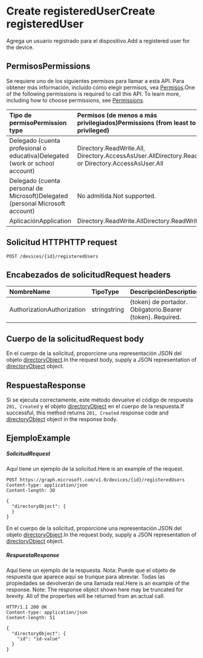 # <a name="create-registereduser"></a><span data-ttu-id="7cf12-101">Create registeredUser</span><span class="sxs-lookup"><span data-stu-id="7cf12-101">Create registeredUser</span></span>

<span data-ttu-id="7cf12-102">Agrega un usuario registrado para el dispositivo.</span><span class="sxs-lookup"><span data-stu-id="7cf12-102">Add a registered user for the device.</span></span>

## <a name="permissions"></a><span data-ttu-id="7cf12-103">Permisos</span><span class="sxs-lookup"><span data-stu-id="7cf12-103">Permissions</span></span>
<span data-ttu-id="7cf12-p101">Se requiere uno de los siguientes permisos para llamar a esta API. Para obtener más información, incluido cómo elegir permisos, vea [Permisos](../../../concepts/permissions_reference.md).</span><span class="sxs-lookup"><span data-stu-id="7cf12-p101">One of the following permissions is required to call this API. To learn more, including how to choose permissions, see [Permissions](../../../concepts/permissions_reference.md).</span></span>


|<span data-ttu-id="7cf12-106">Tipo de permiso</span><span class="sxs-lookup"><span data-stu-id="7cf12-106">Permission type</span></span>      | <span data-ttu-id="7cf12-107">Permisos (de menos a más privilegiados)</span><span class="sxs-lookup"><span data-stu-id="7cf12-107">Permissions (from least to most privileged)</span></span>              |
|:--------------------|:---------------------------------------------------------|
|<span data-ttu-id="7cf12-108">Delegado (cuenta profesional o educativa)</span><span class="sxs-lookup"><span data-stu-id="7cf12-108">Delegated (work or school account)</span></span> | <span data-ttu-id="7cf12-109">Directory.ReadWrite.All, Directory.AccessAsUser.All</span><span class="sxs-lookup"><span data-stu-id="7cf12-109">Directory.ReadWrite.All or Directory.AccessAsUser.All</span></span>    |
|<span data-ttu-id="7cf12-110">Delegado (cuenta personal de Microsoft)</span><span class="sxs-lookup"><span data-stu-id="7cf12-110">Delegated (personal Microsoft account)</span></span> | <span data-ttu-id="7cf12-111">No admitida.</span><span class="sxs-lookup"><span data-stu-id="7cf12-111">Not supported.</span></span>    |
|<span data-ttu-id="7cf12-112">Aplicación</span><span class="sxs-lookup"><span data-stu-id="7cf12-112">Application</span></span> | <span data-ttu-id="7cf12-113">Directory.ReadWrite.All</span><span class="sxs-lookup"><span data-stu-id="7cf12-113">Directory.ReadWrite.All</span></span> |

## <a name="http-request"></a><span data-ttu-id="7cf12-114">Solicitud HTTP</span><span class="sxs-lookup"><span data-stu-id="7cf12-114">HTTP request</span></span>
<!-- { "blockType": "ignored" } -->
```http
POST /devices/{id}/registeredUsers

```
## <a name="request-headers"></a><span data-ttu-id="7cf12-115">Encabezados de solicitud</span><span class="sxs-lookup"><span data-stu-id="7cf12-115">Request headers</span></span>
| <span data-ttu-id="7cf12-116">Nombre</span><span class="sxs-lookup"><span data-stu-id="7cf12-116">Name</span></span>       | <span data-ttu-id="7cf12-117">Tipo</span><span class="sxs-lookup"><span data-stu-id="7cf12-117">Type</span></span> | <span data-ttu-id="7cf12-118">Descripción</span><span class="sxs-lookup"><span data-stu-id="7cf12-118">Description</span></span>|
|:---------------|:--------|:----------|
| <span data-ttu-id="7cf12-119">Authorization</span><span class="sxs-lookup"><span data-stu-id="7cf12-119">Authorization</span></span>  | <span data-ttu-id="7cf12-120">string</span><span class="sxs-lookup"><span data-stu-id="7cf12-120">string</span></span>  | <span data-ttu-id="7cf12-p102">{token} de portador. Obligatorio.</span><span class="sxs-lookup"><span data-stu-id="7cf12-p102">Bearer {token}. Required.</span></span> |

## <a name="request-body"></a><span data-ttu-id="7cf12-123">Cuerpo de la solicitud</span><span class="sxs-lookup"><span data-stu-id="7cf12-123">Request body</span></span>
<span data-ttu-id="7cf12-124">En el cuerpo de la solicitud, proporcione una representación JSON del objeto [directoryObject](../resources/directoryobject.md).</span><span class="sxs-lookup"><span data-stu-id="7cf12-124">In the request body, supply a JSON representation of [directoryObject](../resources/directoryobject.md) object.</span></span>

## <a name="response"></a><span data-ttu-id="7cf12-125">Respuesta</span><span class="sxs-lookup"><span data-stu-id="7cf12-125">Response</span></span>

<span data-ttu-id="7cf12-126">Si se ejecuta correctamente, este método devuelve el código de respuesta `201, Created` y el objeto [directoryObject](../resources/directoryobject.md) en el cuerpo de la respuesta.</span><span class="sxs-lookup"><span data-stu-id="7cf12-126">If successful, this method returns `201, Created` response code and [directoryObject](../resources/directoryobject.md) object in the response body.</span></span>

## <a name="example"></a><span data-ttu-id="7cf12-127">Ejemplo</span><span class="sxs-lookup"><span data-stu-id="7cf12-127">Example</span></span>
##### <a name="request"></a><span data-ttu-id="7cf12-128">Solicitud</span><span class="sxs-lookup"><span data-stu-id="7cf12-128">Request</span></span>
<span data-ttu-id="7cf12-129">Aquí tiene un ejemplo de la solicitud.</span><span class="sxs-lookup"><span data-stu-id="7cf12-129">Here is an example of the request.</span></span>
<!-- {
  "blockType": "request",
  "name": "create_directoryobject_from_device"
}-->
```http
POST https://graph.microsoft.com/v1.0/devices/{id}/registeredUsers
Content-type: application/json
Content-length: 30

{
  "directoryObject": {
  }
}
```
<span data-ttu-id="7cf12-130">En el cuerpo de la solicitud, proporcione una representación JSON del objeto [directoryObject](../resources/directoryobject.md).</span><span class="sxs-lookup"><span data-stu-id="7cf12-130">In the request body, supply a JSON representation of [directoryObject](../resources/directoryobject.md) object.</span></span>
##### <a name="response"></a><span data-ttu-id="7cf12-131">Respuesta</span><span class="sxs-lookup"><span data-stu-id="7cf12-131">Response</span></span>
<span data-ttu-id="7cf12-p103">Aquí tiene un ejemplo de la respuesta. Nota: Puede que el objeto de respuesta que aparece aquí se trunque para abreviar. Todas las propiedades se devolverán de una llamada real.</span><span class="sxs-lookup"><span data-stu-id="7cf12-p103">Here is an example of the response. Note: The response object shown here may be truncated for brevity. All of the properties will be returned from an actual call.</span></span>
<!-- {
  "blockType": "response",
  "truncated": true,
  "@odata.type": "microsoft.graph.directoryObject"
} -->
```http
HTTP/1.1 200 OK
Content-type: application/json
Content-length: 51

{
  "directoryObject": {
    "id": "id-value"
  }
}
```

<!-- uuid: 8fcb5dbc-d5aa-4681-8e31-b001d5168d79
2015-10-25 14:57:30 UTC -->
<!-- {
  "type": "#page.annotation",
  "description": "Create registeredUser",
  "keywords": "",
  "section": "documentation",
  "tocPath": ""
}-->